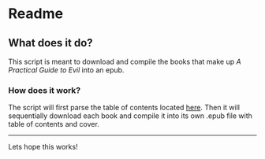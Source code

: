 # Readme

## What does it do?

This script is meant to download and compile the books that make up *A Practical Guide to Evil* into an epub.

### How does it work?

The script will first parse the table of contents located [here](https://practicalguidetoevil.wordpress.com/table-of-contents/).
Then it will sequentially download each book and compile it into its own .epub file with table of contents and cover.

---

Lets hope this works!
